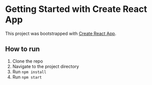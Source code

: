 # Getting Started with Create React App

This project was bootstrapped with [Create React App](https://github.com/facebook/create-react-app).

## How to run

1. Clone the repo
2. Navigate to the project directory
3. Run `npm install`
4. Run `npm start`
